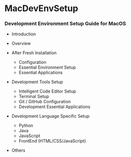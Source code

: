 # MacDevEnvSetup

### Development Environment Setup Guide for MacOS

* Introduction
* Overview
* After Fresh Installation
  * Configuration
  * Essential Environment Setup
  * Essential Applications

* Development Tools Setup
  * Intelligent Code Editor Setup
  * Terminal Setup
  * Git / GitHub Configuration
  * Development Essential Applications
* Development Language Specific Setup
  * Python
  * Java
  * JavaScript
  * FrontEnd \(HTML/CSS/JavaScript\)
* Others
